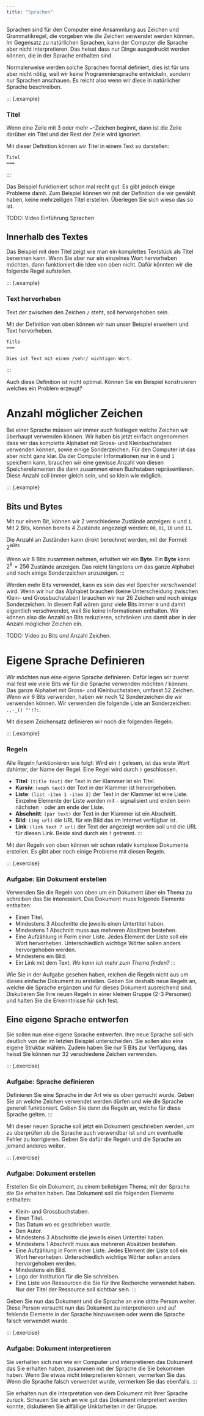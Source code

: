 ```yaml
---
title: "Sprachen"
---
```


Sprachen sind für den Computer eine Ansammlung aus Zeichen und Grammatikregel,
die vorgeben wie die Zeichen verwendet werden können. Im Gegensatz zu
natürlichen Sprachen, kann der Computer die Sprache aber nicht interpretieren.
Das heisst dass nur Dinge ausgedruckt werden können, die in der Sprache
enthalten sind.

Normalerweise werden solche Sprachen formal definiert, dies ist für uns aber
nicht nötig, weil wir keine Programmiersprache entwickeln, sondern nur Sprachen
anschauen. Es reicht also wenn wir diese in natürlicher Sprache beschreiben.

::: {.example}
### Titel

Wenn eine Zeile mit 3 oder mehr `=`-Zeichen beginnt, dann ist die Zeile darüber
ein Titel und der Rest der Zeile wird ignoriert.

Mit dieser Definition können wir Titel in einem Text so darstellen:

```txt
Titel
===
```
:::

Das Beispiel funktioniert schon mal recht gut. Es gibt jedoch einige Probleme
damit. Zum Beispiel können wir mit der Definition die wir gewählt haben, keine
mehrzeiligen Titel erstellen. Überlegen Sie sich wieso das so ist.

TODO: Video Einführung Sprachen

## Innerhalb des Textes

Das Beispiel mit dem Titel zeigt wie man ein komplettes Textstück als Titel
benennen kann. Wenn Sie aber nur ein einzelnes Wort hervorheben möchten, dann
funktioniert die Idee von oben nicht. Dafür könnten wir die folgende Regel
aufstellen.

::: {.example}
### Text hervorheben

Text der zwischen den Zeichen `/` steht, soll hervorgehoben sein.

Mit der Definition von oben können wir nun unser Beispiel erweitern und Text
hervorheben.

```txt
Title
===

Dies ist Text mit einem /sehr/ wichtigen Wort.
```
:::

Auch diese Definition ist nicht optimal. Können Sie ein Beispiel konstruieren
welches ein Problem erzeugt?

# Anzahl möglicher Zeichen

Bei einer Sprache müssen wir immer auch festlegen welche Zeichen wir überhaupt
verwenden können. Wir haben bis jetzt einfach angenommen dass wir das komplette
Alphabet mit Gross- und Kleinbuchstaben verwenden können, sowie einige
Sonderzeichen. Für den Computer ist das aber nicht ganz klar. Da der Computer
Informationen nur in `0` und `1` speichern kann, brauchen wir eine gewisse
Anzahl von diesen Speicherelementen die dann zusammen einen Buchstaben
repräsentieren. Diese Anzahl soll immer gleich sein, und so klein wie möglich.

::: {.example}
## Bits und Bytes

Mit nur einem Bit, können wir 2 verschiedene Zustände anzeigen: `0` und `1`.
Mit 2 Bits, können bereits 4 Zustände angezeigt werden: `00`, `01`, `10` und
`11`.

Die Anzahl an Zuständen kann direkt berechnet werden, mit der Formel:
$2^{\texttt#Bits}$

Wenn wir 8 Bits zusammen nehmen, erhalten wir ein **Byte**. Ein **Byte** kann
$2^8 = 256$ Zustände anzeigen. Das reicht längstens um das ganze Alphabet und
noch einige Sonderzeichen anzuzeigen.
:::

Werden mehr Bits verwendet, kann es sein das viel Speicher *verschwendet* wird.
Wenn wir nur das Alphabet brauchen (keine Unterscheidung zwischen Klein- und
Grossbuchstaben) brauchen wir nur 26 Zeichen und noch einige Sonderzeichen. In
diesem Fall wären ganz viele Bits immer `0` und damit eigentlich verschwendet,
weil Sie keine Informationen enthalten. Wir können also die Anzahl an Bits
reduzieren, schränken uns damit aber in der Anzahl möglicher Zeichen ein.

TODO: Video zu Bits und Anzahl Zeichen.

# Eigene Sprache Definieren

Wir möchten nun eine eigene Sprache definieren. Dafür legen wir zuerst mal fest
wie viele Bits wir für die Sprache verwenden möchten / können. Das ganze
Alphabet mit Gross- und Kleinbuchstaben, umfasst 52 Zeichen. Wenn wir 6 Bits
verwenden, haben wir noch 12 Sonderzeichen die wir verwenden können. Wir
verwenden die folgende Liste an Sonderzeichen: `.,-_() "'!?:`.

Mit diesem Zeichensatz definieren wir noch die folgenden Regeln.

::: {.example}
### Regeln

Alle Regeln funktionieren wie folgt: Wird ein `(` gelesen, ist das erste Wort
dahinter, der Name der Regel. Eine Regel wird durch `)` geschlossen.

- **Titel**: `(title text)` der Text in der Klammer ist ein Titel.
- **Kursiv**: `(emph text)` der Text in der Klammer ist hervorgehoben.
- **Liste**: `(list -item 1 -item 2)` der Text in der Klammer ist eine Liste.
Einzelne Elemente der Liste werden mit `-` signalisiert und enden beim nächsten
`-` oder am ende der Liste.
- **Abschnitt**: `(par text)` der Text in der Klammer ist ein Abschnitt.
- **Bild**: `(img url)` die URL für ein Bild das im Internet verfügbar ist.
- **Link**: `(link text ? url)` der Text der angezeigt werden soll und die URL
  für diesen Link. Beide sind durch ein `?` getrennt.
:::

Mit den Regeln von oben können wir schon relativ komplexe Dokumente erstellen.
Es gibt aber noch einige Probleme mit diesen Regeln.

::: {.exercise}
### Aufgabe: Ein Dokument erstellen

Verwenden Sie die Regeln von oben um ein Dokument über ein Thema zu schreiben
das Sie interessiert. Das Dokument muss folgende Elemente enthalten:

- Einen Titel.
- Mindestens 3 Abschnitte die jeweils einen Untertitel haben.
- Mindestens 1 Abschnitt muss aus mehreren Absätzen bestehen.
- Eine Aufzählung in Form einer Liste. Jedes Element der Liste soll ein Wort
  hervorheben. Unterschiedlich wichtige Wörter sollen anders hervorgehoben
  werden.
- Mindestens ein Bild.
- Ein Link mit dem Text: *Wo kann ich mehr zum Thema finden?*
:::

Wie Sie in der Aufgabe gesehen haben, reichen die Regeln nicht aus um dieses
einfache Dokument zu erstellen. Geben Sie deshalb neue Regeln an, welche die
Sprache ergänzen und für dieses Dokument ausreichend sind. Diskutieren Sie Ihre
neuen Regeln in einer kleinen Gruppe (2-3 Personen) und halten Sie die
Erkenntnisse für sich fest.

## Eine eigene Sprache entwerfen

Sie sollen nun eine eigene Sprache entwerfen. Ihre neue Sprache soll sich
deutlich von der im letzten Beispiel unterscheiden. Sie sollen also eine eigene
Struktur wählen. Zudem haben Sie nur 5 Bits zur Verfügung, das heisst Sie
können nur 32 verschiedene Zeichen verwenden.

::: {.exercise}
### Aufgabe: Sprache definieren

Definieren Sie eine Sprache in der Art wie es oben gemacht wurde. Geben Sie an
welche Zeichen verwendet werden dürfen und wie die Sprache generell
funktioniert. Geben Sie dann die Regeln an, welche für diese Sprache gelten.
:::

Mit dieser neuen Sprache soll jetzt ein Dokument geschrieben werden, um zu
überprüfen ob die Sprache auch verwendbar ist und um eventuelle Fehler zu
korrigieren. Geben Sie dafür die Regeln und die Sprache an jemand anderes
weiter.

::: {.exercise}
### Aufgabe: Dokument erstellen

Erstellen Sie ein Dokument, zu einem beliebigen Thema, mit der Sprache die Sie
erhalten haben. Das Dokument soll die folgenden Elemente enthalten:

- Klein- und Grossbuchstaben.
- Einen Titel.
- Das Datum wo es geschrieben wurde.
- Den Autor.
- Mindestens 3 Abschnitte die jeweils einen Untertitel haben.
- Mindestens 1 Abschnitt muss aus mehreren Absätzen bestehen.
- Eine Aufzählung in Form einer Liste. Jedes Element der Liste soll ein Wort
  hervorheben. Unterschiedlich wichtige Wörter sollen anders hervorgehoben
  werden.
- Mindestens ein Bild.
- Logo der Institution für die Sie schreiben.
- Eine Liste von Ressourcen die Sie für Ihre Recherche verwendet haben. Nur der
  Titel der Ressource soll sichtbar sein.
:::

Geben Sie nun das Dokument und die Sprache an eine dritte Person weiter. Diese
Person versucht nun das Dokument zu interpretieren und auf fehlende Elemente in
der Sprache hinzuweisen oder wenn die Sprache falsch verwendet wurde.

::: {.exercise}
### Aufgabe: Dokument interpretieren

Sie verhalten sich nun wie ein Computer und interpretieren das Dokument das Sie
erhalten haben, zusammen mit der Sprache die Sie bekommen haben. Wenn Sie etwas
nicht interpretieren können, vermerken Sie das. Wenn die Sprache falsch
verwendet wurde, vermerken Sie das ebenfalls.
:::

Sie erhalten nun die Interpretation von dem Dokument mit Ihrer Sprache zurück.
Schauen Sie sich an wie gut das Dokument interpretiert werden konnte,
diskutieren Sie allfällige Unklarheiten in der Gruppe.
